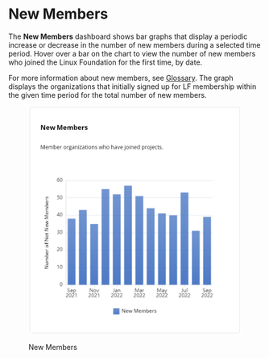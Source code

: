 # New Members

The **New Members** dashboard shows bar graphs that display a periodic increase or decrease in the number of new members during a selected time period. Hover over a bar on the chart to view the number of new members who joined the Linux Foundation for the first time, by date.

For more information about new members, see [Glossary](../../glossary.md#undefined). The graph displays the organizations that initially signed up for LF membership within the given time period for the total number of new members.

<figure><img src="../../../../.gitbook/assets/NM_MA.PNG" alt=""><figcaption><p>New Members</p></figcaption></figure>
